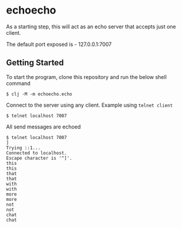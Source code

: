 # echoecho

As a starting step, this will act as an echo server that accepts just
one client.

The default port exposed is - 127.0.0.1:7007

## Getting Started

To start the program, clone this repository and run the below shell
command

``` shell
$ clj -M -m echoecho.echo
```

Connect to the server using any client.
Example using `telnet client`

``` shell
$ telnet localhost 7007
```

All send messages are echoed

``` shell
$ telnet localhost 7007
]
Trying ::1...
Connected to localhost.
Escape character is '^]'.
this
this
that
that
with
with
more
more
not
not
chat
chat
```
